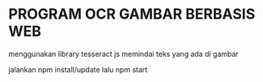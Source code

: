 <h1>PROGRAM OCR GAMBAR BERBASIS WEB</h1>
menggunakan library tesseract js
memindai teks yang ada di gambar

jalankan npm install/update
lalu npm start